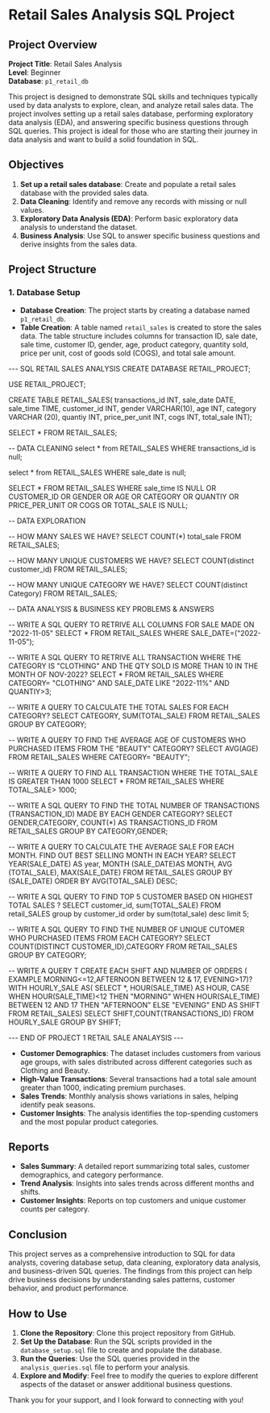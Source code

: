 # Retail Sales Analysis SQL Project

## Project Overview

**Project Title**: Retail Sales Analysis  
**Level**: Beginner  
**Database**: `p1_retail_db`

This project is designed to demonstrate SQL skills and techniques typically used by data analysts to explore, clean, and analyze retail sales data. The project involves setting up a retail sales database, performing exploratory data analysis (EDA), and answering specific business questions through SQL queries. This project is ideal for those who are starting their journey in data analysis and want to build a solid foundation in SQL.

## Objectives

1. **Set up a retail sales database**: Create and populate a retail sales database with the provided sales data.
2. **Data Cleaning**: Identify and remove any records with missing or null values.
3. **Exploratory Data Analysis (EDA)**: Perform basic exploratory data analysis to understand the dataset.
4. **Business Analysis**: Use SQL to answer specific business questions and derive insights from the sales data.

## Project Structure

### 1. Database Setup

- **Database Creation**: The project starts by creating a database named `p1_retail_db`.
- **Table Creation**: A table named `retail_sales` is created to store the sales data. The table structure includes columns for transaction ID, sale date, sale time, customer ID, gender, age, product category, quantity sold, price per unit, cost of goods sold (COGS), and total sale amount.

--- SQL RETAIL SALES ANALYSIS 
CREATE DATABASE RETAIL_PROJECT;

USE RETAIL_PROJECT;

CREATE TABLE RETAIL_SALES(
	transactions_id INT,
	sale_date DATE,
	sale_time TIME,
	customer_id	INT,
    gender VARCHAR(10),
	age INT,
	category VARCHAR (20),
	quantiy INT,
	price_per_unit INT,
	cogs INT,
	total_sale INT);

SELECT * FROM RETAIL_SALES;


-- DATA CLEANING 
select * from RETAIL_SALES 
WHERE transactions_id is null;

select * from RETAIL_SALES 
WHERE sale_date is null;

SELECT * FROM RETAIL_SALES 
WHERE sale_time IS NULL
OR CUSTOMER_ID OR GENDER OR AGE OR CATEGORY OR QUANTIY OR PRICE_PER_UNIT OR COGS OR TOTAL_SALE IS NULL;

-- DATA EXPLORATION 

-- HOW MANY SALES WE HAVE?
SELECT COUNT(*) total_sale FROM RETAIL_SALES;

-- HOW MANY UNIQUE CUSTOMERS WE HAVE?
SELECT  COUNT(distinct customer_id)   FROM RETAIL_SALES;

-- HOW MANY UNIQUE CATEGORY WE HAVE?
SELECT COUNT(distinct Category) FROM RETAIL_SALES;

-- DATA ANALYSIS & BUSINESS KEY PROBLEMS & ANSWERS 

-- WRITE A SQL QUERY TO RETRIVE ALL COLUMNS FOR SALE MADE ON "2022-11-05"
SELECT * FROM RETAIL_SALES WHERE SALE_DATE=("2022-11-05");

-- WRITE A SQL QUERY TO RETRIVE ALL TRANSACTION WHERE THE CATEGORY IS "CLOTHING" AND THE QTY SOLD IS MORE THAN 10 IN THE MONTH OF NOV-2022?
SELECT * FROM RETAIL_SALES WHERE CATEGORY= "CLOTHING" AND SALE_DATE LIKE "2022-11%" AND QUANTIY>3;

-- WRITE A QUERY TO CALCULATE THE TOTAL SALES FOR EACH CATEGORY?
SELECT CATEGORY, SUM(TOTAL_SALE) FROM RETAIL_SALES GROUP BY CATEGORY;


--  WRITE A QUERY TO FIND THE AVERAGE AGE OF CUSTOMERS WHO PURCHASED ITEMS FROM THE "BEAUTY" CATEGORY?
SELECT AVG(AGE) FROM RETAIL_SALES WHERE CATEGORY= "BEAUTY";

-- WRITE A QUERY TO FIND ALL TRANSACTION WHERE THE TOTAL_SALE IS GREATER THAN 1000
SELECT * FROM RETAIL_SALES WHERE TOTAL_SALE> 1000;

-- WRITE A SQL QUERY TO FIND THE TOTAL NUMBER OF TRANSACTIONS (TRANSACTION_ID) MADE BY EACH GENDER CATEGORY?
SELECT GENDER,CATEGORY, COUNT(*) AS TRANSACTIONS_ID FROM RETAIL_SALES GROUP BY CATEGORY,GENDER;

-- WRITE A QUERY TO CALCULATE THE AVERAGE SALE FOR EACH MONTH. FIND OUT BEST SELLING MONTH IN EACH YEAR?
 SELECT  YEAR(SALE_DATE) AS year,
 MONTH (SALE_DATE)AS MONTH, AVG (TOTAL_SALE), MAX(SALE_DATE)
 FROM RETAIL_SALES GROUP BY (SALE_DATE)
 ORDER BY AVG(TOTAL_SALE) DESC;
 
 -- WRITE A SQL QUERY TO FIND TOP 5 CUSTOMER BASED ON HIGHEST TOTAL SALES ?
 SELECT customer_id, sum(TOTAL_SALE)	FROM retail_SALES group by customer_id order by sum(total_sale) desc limit 5;
 
 -- WRITE A SQL QUERY TO FIND THE NUMBER OF UNIQUE CUTOMER WHO PURCHASED ITEMS FROM EACH CATEGORY?
 SELECT COUNT(DISTINCT	CUSTOMER_ID),CATEGORY FROM RETAIL_SALES GROUP BY CATEGORY;
 
 -- WRITE A QUERY T CREATE EACH SHIFT AND NUMBER OF ORDERS ( EXAMPLE MORNING<=12,AFTERNOON BETWEEN 12 & 17, EVENING>17)?
WITH  HOURLY_SALE
AS(
SELECT *,
HOUR(SALE_TIME) AS HOUR,
CASE  WHEN HOUR(SALE_TIME)<12 THEN "MORNING"
WHEN HOUR(SALE_TIME) BETWEEN 12 AND 17	THEN "AFTERNOON"
ELSE "EVENING" END AS SHIFT
FROM RETAIL_SALES)
SELECT	SHIFT,COUNT(TRANSACTIONS_ID)
FROM HOURLY_SALE 
GROUP BY SHIFT;



---	END OF PROJECT 1 RETAIL SALE ANALAYSIS ---

- **Customer Demographics**: The dataset includes customers from various age groups, with sales distributed across different categories such as Clothing and Beauty.
- **High-Value Transactions**: Several transactions had a total sale amount greater than 1000, indicating premium purchases.
- **Sales Trends**: Monthly analysis shows variations in sales, helping identify peak seasons.
- **Customer Insights**: The analysis identifies the top-spending customers and the most popular product categories.

## Reports

- **Sales Summary**: A detailed report summarizing total sales, customer demographics, and category performance.
- **Trend Analysis**: Insights into sales trends across different months and shifts.
- **Customer Insights**: Reports on top customers and unique customer counts per category.

## Conclusion

This project serves as a comprehensive introduction to SQL for data analysts, covering database setup, data cleaning, exploratory data analysis, and business-driven SQL queries. The findings from this project can help drive business decisions by understanding sales patterns, customer behavior, and product performance.

## How to Use

1. **Clone the Repository**: Clone this project repository from GitHub.
2. **Set Up the Database**: Run the SQL scripts provided in the `database_setup.sql` file to create and populate the database.
3. **Run the Queries**: Use the SQL queries provided in the `analysis_queries.sql` file to perform your analysis.
4. **Explore and Modify**: Feel free to modify the queries to explore different aspects of the dataset or answer additional business questions.



Thank you for your support, and I look forward to connecting with you!
